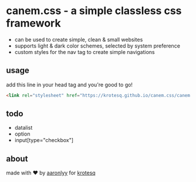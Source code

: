 # canem.css - a simple classless css framework

- can be used to create simple, clean & small websites
- supports light & dark color schemes, selected by system preference
- custom styles for the nav tag to create simple navigations


## usage

add this line in your head tag and you're good to go!

```html
<link rel="stylesheet" href="https://krotesq.github.io/canem.css/canem.css">
```

## todo

- datalist
- option
- input[type="checkbox"]

## about

made with ♥ by [aaronlyy](https://github.com/aaronlyy) for [krotesq](https://github.com/krotesq)
